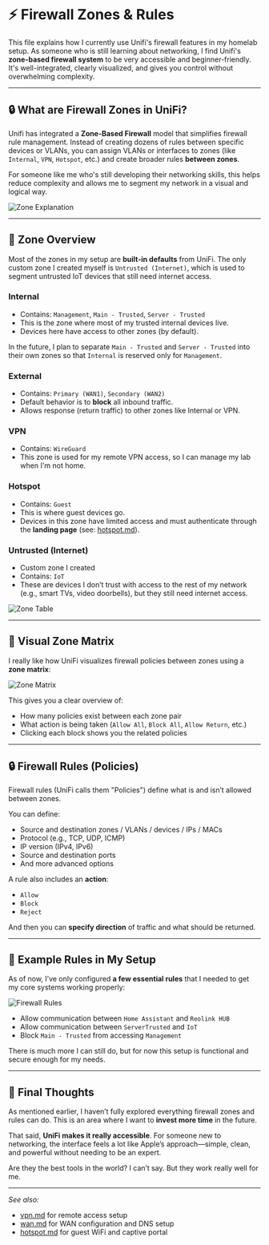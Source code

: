 # ⚡️ Firewall Zones & Rules

This file explains how I currently use Unifi's firewall features in my homelab setup. As someone who is still learning about networking, I find Unifi's **zone-based firewall system** to be very accessible and beginner-friendly. It's well-integrated, clearly visualized, and gives you control without overwhelming complexity.

---

## 🔒 What are Firewall Zones in UniFi?

Unifi has integrated a **Zone-Based Firewall** model that simplifies firewall rule management. Instead of creating dozens of rules between specific devices or VLANs, you can assign VLANs or interfaces to zones (like `Internal`, `VPN`, `Hotspot`, etc.) and create broader rules **between zones**.

For someone like me who's still developing their networking skills, this helps reduce complexity and allows me to segment my network in a visual and logical way.

![Zone Explanation](./assets/firewall-zones-explanation.png)

---

## 🔹 Zone Overview

Most of the zones in my setup are **built-in defaults** from UniFi. The only custom zone I created myself is `Untrusted (Internet)`, which is used to segment untrusted IoT devices that still need internet access.

### Internal
- Contains: `Management`, `Main - Trusted`, `Server - Trusted`
- This is the zone where most of my trusted internal devices live.
- Devices here have access to other zones (by default).

In the future, I plan to separate `Main - Trusted` and `Server - Trusted` into their own zones so that `Internal` is reserved only for `Management`.

### External
- Contains: `Primary (WAN1)`, `Secondary (WAN2)`
- Default behavior is to **block** all inbound traffic.
- Allows response (return traffic) to other zones like Internal or VPN.

### VPN
- Contains: `WireGuard`
- This zone is used for my remote VPN access, so I can manage my lab when I'm not home.

### Hotspot
- Contains: `Guest`
- This is where guest devices go.
- Devices in this zone have limited access and must authenticate through the **landing page** (see: [hotspot.md](./hotspot.md)).

### Untrusted (Internet)
- Custom zone I created
- Contains: `IoT`
- These are devices I don’t trust with access to the rest of my network (e.g., smart TVs, video doorbells), but they still need internet access.

![Zone Table](./assets/firewall-zones.png)

---

## 🔹 Visual Zone Matrix

I really like how UniFi visualizes firewall policies between zones using a **zone matrix**:

![Zone Matrix](./assets/firewall-zone-matrix.png)

This gives you a clear overview of:
- How many policies exist between each zone pair
- What action is being taken (`Allow All`, `Block All`, `Allow Return`, etc.)
- Clicking each block shows you the related policies

---

## 🔒 Firewall Rules (Policies)

Firewall rules (UniFi calls them "Policies") define what is and isn’t allowed between zones.

You can define:
- Source and destination zones / VLANs / devices / IPs / MACs
- Protocol (e.g., TCP, UDP, ICMP)
- IP version (IPv4, IPv6)
- Source and destination ports
- And more advanced options

A rule also includes an **action**:
- `Allow`
- `Block`
- `Reject`

And then you can **specify direction** of traffic and what should be returned.

---

## 🔹 Example Rules in My Setup

As of now, I’ve only configured **a few essential rules** that I needed to get my core systems working properly:

![Firewall Rules](./assets/firewall-policys.png)

- Allow communication between `Home Assistant` and `Reolink HUB`
- Allow communication between `ServerTrusted` and `IoT`
- Block `Main - Trusted` from accessing `Management`

There is much more I can still do, but for now this setup is functional and secure enough for my needs.

---

## 🔹 Final Thoughts

As mentioned earlier, I haven’t fully explored everything firewall zones and rules can do. This is an area where I want to **invest more time** in the future.

That said, **UniFi makes it really accessible**. For someone new to networking, the interface feels a lot like Apple’s approach—simple, clean, and powerful without needing to be an expert.

Are they the best tools in the world? I can’t say. But they work really well for me.

---

_See also:_
- [vpn.md](./vpn.md) for remote access setup
- [wan.md](./wan.md) for WAN configuration and DNS setup
- [hotspot.md](./hotspot.md) for guest WiFi and captive portal

